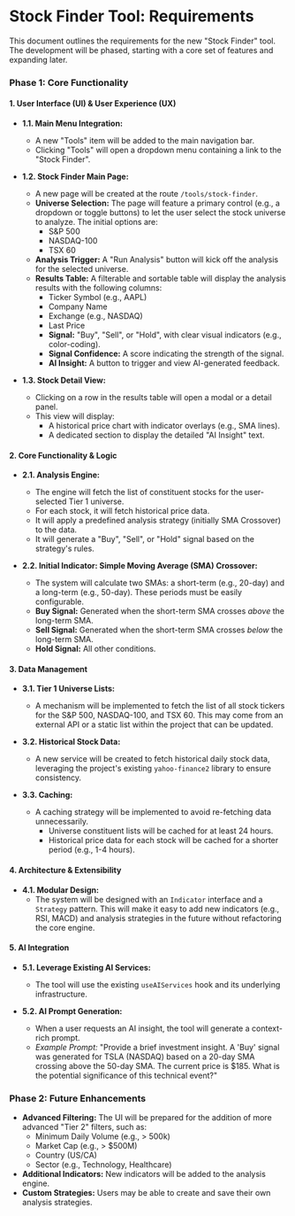 
# Stock Finder Tool: Requirements

This document outlines the requirements for the new "Stock Finder" tool. The development will be phased, starting with a core set of features and expanding later.

### **Phase 1: Core Functionality**

#### **1. User Interface (UI) & User Experience (UX)**

*   **1.1. Main Menu Integration:**
    *   A new "Tools" item will be added to the main navigation bar.
    *   Clicking "Tools" will open a dropdown menu containing a link to the "Stock Finder".

*   **1.2. Stock Finder Main Page:**
    *   A new page will be created at the route `/tools/stock-finder`.
    *   **Universe Selection:** The page will feature a primary control (e.g., a dropdown or toggle buttons) to let the user select the stock universe to analyze. The initial options are:
        *   S&P 500
        *   NASDAQ-100
        *   TSX 60
    *   **Analysis Trigger:** A "Run Analysis" button will kick off the analysis for the selected universe.
    *   **Results Table:** A filterable and sortable table will display the analysis results with the following columns:
        *   Ticker Symbol (e.g., AAPL)
        *   Company Name
        *   Exchange (e.g., NASDAQ)
        *   Last Price
        *   **Signal:** "Buy", "Sell", or "Hold", with clear visual indicators (e.g., color-coding).
        *   **Signal Confidence:** A score indicating the strength of the signal.
        *   **AI Insight:** A button to trigger and view AI-generated feedback.

*   **1.3. Stock Detail View:**
    *   Clicking on a row in the results table will open a modal or a detail panel.
    *   This view will display:
        *   A historical price chart with indicator overlays (e.g., SMA lines).
        *   A dedicated section to display the detailed "AI Insight" text.

#### **2. Core Functionality & Logic**

*   **2.1. Analysis Engine:**
    *   The engine will fetch the list of constituent stocks for the user-selected Tier 1 universe.
    *   For each stock, it will fetch historical price data.
    *   It will apply a predefined analysis strategy (initially SMA Crossover) to the data.
    *   It will generate a "Buy", "Sell", or "Hold" signal based on the strategy's rules.

*   **2.2. Initial Indicator: Simple Moving Average (SMA) Crossover:**
    *   The system will calculate two SMAs: a short-term (e.g., 20-day) and a long-term (e.g., 50-day). These periods must be easily configurable.
    *   **Buy Signal:** Generated when the short-term SMA crosses *above* the long-term SMA.
    *   **Sell Signal:** Generated when the short-term SMA crosses *below* the long-term SMA.
    *   **Hold Signal:** All other conditions.

#### **3. Data Management**

*   **3.1. Tier 1 Universe Lists:**
    *   A mechanism will be implemented to fetch the list of all stock tickers for the S&P 500, NASDAQ-100, and TSX 60. This may come from an external API or a static list within the project that can be updated.

*   **3.2. Historical Stock Data:**
    *   A new service will be created to fetch historical daily stock data, leveraging the project's existing `yahoo-finance2` library to ensure consistency.

*   **3.3. Caching:**
    *   A caching strategy will be implemented to avoid re-fetching data unnecessarily.
        *   Universe constituent lists will be cached for at least 24 hours.
        *   Historical price data for each stock will be cached for a shorter period (e.g., 1-4 hours).

#### **4. Architecture & Extensibility**

*   **4.1. Modular Design:**
    *   The system will be designed with an `Indicator` interface and a `Strategy` pattern. This will make it easy to add new indicators (e.g., RSI, MACD) and analysis strategies in the future without refactoring the core engine.

#### **5. AI Integration**

*   **5.1. Leverage Existing AI Services:**
    *   The tool will use the existing `useAIServices` hook and its underlying infrastructure.

*   **5.2. AI Prompt Generation:**
    *   When a user requests an AI insight, the tool will generate a context-rich prompt.
    *   *Example Prompt:* "Provide a brief investment insight. A 'Buy' signal was generated for TSLA (NASDAQ) based on a 20-day SMA crossing above the 50-day SMA. The current price is $185. What is the potential significance of this technical event?"

### **Phase 2: Future Enhancements**

*   **Advanced Filtering:** The UI will be prepared for the addition of more advanced "Tier 2" filters, such as:
    *   Minimum Daily Volume (e.g., > 500k)
    *   Market Cap (e.g., > $500M)
    *   Country (US/CA)
    *   Sector (e.g., Technology, Healthcare)
*   **Additional Indicators:** New indicators will be added to the analysis engine.
*   **Custom Strategies:** Users may be able to create and save their own analysis strategies.

